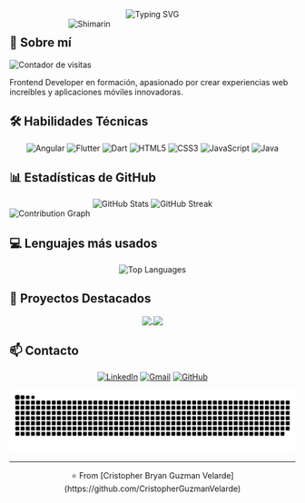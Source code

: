 <div align="center">
	<img src="https://readme-typing-svg.demolab.com?font=Fira+Code&pause=1000&color=2E96F7&center=true&vCenter=true&width=435&lines=¡Hola!+👋+Soy+Cristopher;Frontend+Developer;Creando+experiencias+web+increíbles" alt="Typing SVG" />
</div>

<img align="right" width="400" alt="Shimarin" src="https://i.imgur.com/aNBi8Jf.png"/>

## 💫 Sobre mí
<p align="left">
	<img src="https://komarev.com/ghpvc/?username=CristopherGuzmanVelarde&label=Visitas%20al%20perfil&color=0e75b6&style=flat" alt="Contador de visitas" />
</p>

Frontend Developer en formación, apasionado por crear experiencias web increíbles y aplicaciones móviles innovadoras.

## 🛠 Habilidades Técnicas
<div align="center">

![Angular](https://img.shields.io/badge/Angular-DD0031?style=for-the-badge&logo=angular&logoColor=white)
![Flutter](https://img.shields.io/badge/Flutter-02569B?style=for-the-badge&logo=flutter&logoColor=white)
![Dart](https://img.shields.io/badge/Dart-0175C2?style=for-the-badge&logo=dart&logoColor=white)
![HTML5](https://img.shields.io/badge/HTML5-E34F26?style=for-the-badge&logo=html5&logoColor=white)
![CSS3](https://img.shields.io/badge/CSS3-1572B6?style=for-the-badge&logo=css3&logoColor=white)
![JavaScript](https://img.shields.io/badge/JavaScript-F7DF1E?style=for-the-badge&logo=javascript&logoColor=black)
![Java](https://img.shields.io/badge/Java-ED8B00?style=for-the-badge&logo=openjdk&logoColor=white)

</div>

## 📊 Estadísticas de GitHub
<div align="center">
	<img src="https://github-readme-stats.vercel.app/api?username=CristopherGuzmanVelarde&show_icons=true&theme=radical" alt="GitHub Stats" />
	<img src="https://github-readme-streak-stats.herokuapp.com/?user=CristopherGuzmanVelarde&theme=radical" alt="GitHub Streak" />
</div>

<img src="https://github-readme-activity-graph.vercel.app/graph?username=CristopherGuzmanVelarde&theme=react-dark&hide_border=true" alt="Contribution Graph" />

## 💻 Lenguajes más usados
<div align="center">
	<img src="https://github-readme-stats.vercel.app/api/top-langs/?username=CristopherGuzmanVelarde&layout=compact&theme=radical" alt="Top Languages" />
</div>

## 🌟 Proyectos Destacados
<div align="center">
	<a href="https://github.com/CristopherGuzmanVelarde/proyecto1">
		<img align="center" src="https://github-readme-stats.vercel.app/api/pin/?username=CristopherGuzmanVelarde&repo=proyecto1&theme=radical" />
	</a>
	<a href="https://github.com/CristopherGuzmanVelarde/proyecto2">
		<img align="center" src="https://github-readme-stats.vercel.app/api/pin/?username=CristopherGuzmanVelarde&repo=proyecto2&theme=radical" />
	</a>
</div>

## 📫 Contacto
<div align="center">

[![LinkedIn](https://img.shields.io/badge/LinkedIn-0077B5?style=for-the-badge&logo=linkedin&logoColor=white)](https://www.linkedin.com/in/cristopher-guzmán-velarde-3212971a6/)
[![Gmail](https://img.shields.io/badge/Gmail-D14836?style=for-the-badge&logo=gmail&logoColor=white)](mailto:cristopher.guzman@vallegrande.edu.pe)
[![GitHub](https://img.shields.io/badge/GitHub-100000?style=for-the-badge&logo=github&logoColor=white)](https://github.com/CristopherGuzmanVelarde)

</div>

<div align="center">
	<img src="https://raw.githubusercontent.com/Platane/snk/output/github-contribution-grid-snake.svg" alt="snake" />
</div>

---
<div align="center">
	⭐️ From [Cristopher Bryan Guzman Velarde](https://github.com/CristopherGuzmanVelarde)
</div>
